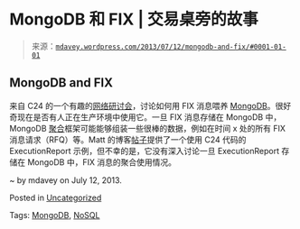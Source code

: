 <!--yml

category: 未分类

date: 2024-05-18 06:22:37

-->

# MongoDB 和 FIX | 交易桌旁的故事

> 来源：[`mdavey.wordpress.com/2013/07/12/mongodb-and-fix/#0001-01-01`](https://mdavey.wordpress.com/2013/07/12/mongodb-and-fix/#0001-01-01)

## MongoDB and FIX

来自 C24 的一个有趣的[网络研讨会](http://www.slideshare.net/mongodb/webinar-processing-high-volume-data-feeds-with-mongodb-fix-fpml-and-swift-in-association-with-c24)，讨论如何用 FIX 消息喂养 [MongoDB](http://www.c24.biz/c24-io-financial-messaging-mongodb-integration.html)。很好奇现在是否有人正在生产环境中使用它。一旦 FIX 消息存储在 MongoDB 中，MongoDB [聚合](http://docs.mongodb.org/manual/core/aggregation/)框架可能能够组装一些很棒的数据，例如在时间 x 处的所有 FIX 消息请求（RFQ）等。Matt 的博客[帖子](http://techiquest.blogspot.co.uk/2012/09/c24-and-mongodb-agile-message.html)提供了一个使用 C24 代码的 ExecutionReport 示例，但不幸的是，它没有深入讨论一旦 ExecutionReport 存储在 MongoDB 中，FIX 消息的聚合使用情况。

~ by mdavey on July 12, 2013.

Posted in [Uncategorized](https://mdavey.wordpress.com/category/uncategorized/)

Tags: [MongoDB](https://mdavey.wordpress.com/tag/mongodb/), [NoSQL](https://mdavey.wordpress.com/tag/nosql/)
